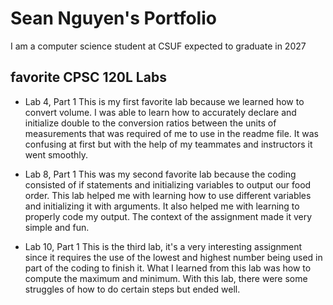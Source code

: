 # Sean Nguyen's Portfolio

I am a computer science student at CSUF expected to graduate in 2027

## favorite CPSC 120L Labs
* Lab 4, Part 1
  This is my first favorite lab because we learned how to convert volume. I was able to learn how to accurately declare and initialize double to the conversion ratios between the units of measurements that was required of me to use in the readme file. It was confusing at first but with the help of my teammates and instructors it went smoothly.

* Lab 8, Part 1
  This was my second favorite lab because the coding consisted of if statements and initializing variables to output our food order. This lab helped me with learning how to use different variables and initializing it with arguments. It also helped me with learning to properly code my output. The context of the assignment made it very simple and fun.

* Lab 10, Part 1
  This is the third lab, it's a very interesting assignment since it requires the use of the lowest and highest number being used in part of the coding to finish it. What I learned from this lab was how to compute the maximum and minimum. With this lab, there were some struggles of how to do certain steps but ended well.
